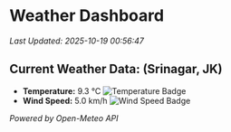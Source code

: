 
# Weather Dashboard

_Last Updated: 2025-10-19 00:56:47_

## Current Weather Data: (Srinagar, JK)
- **Temperature:** 9.3 °C ![Temperature Badge](https://img.shields.io/badge/Temperature-Low%20Temp-blue)
- **Wind Speed:** 5.0 km/h ![Wind Speed Badge](https://img.shields.io/badge/Wind%20Speed-Light%20Wind-blue)

*Powered by Open-Meteo API*
